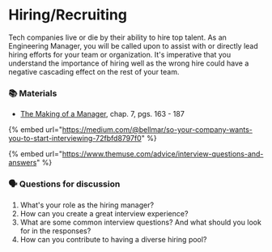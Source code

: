 # Hiring/Recruiting

Tech companies live or die by their ability to hire top talent. As an Engineering Manager, you will be called upon to assist with or directly lead hiring efforts for your team or organization. It's imperative that you understand the importance of hiring well as the wrong hire could have a negative cascading effect on the rest of your team.

### 📚 Materials

* [The Making of a Manager](https://amzn.to/2VCueN6), chap. 7, pgs. 163 - 187

{% embed url="https://medium.com/@bellmar/so-your-company-wants-you-to-start-interviewing-72fbfd8797f0" %}

{% embed url="https://www.themuse.com/advice/interview-questions-and-answers" %}

### 🗣 Questions for discussion

1. What's your role as the hiring manager?
2. How can you create a great interview experience?
3. What are some common interview questions? And what should you look for in the responses?
4. How can you contribute to having a diverse hiring pool?

